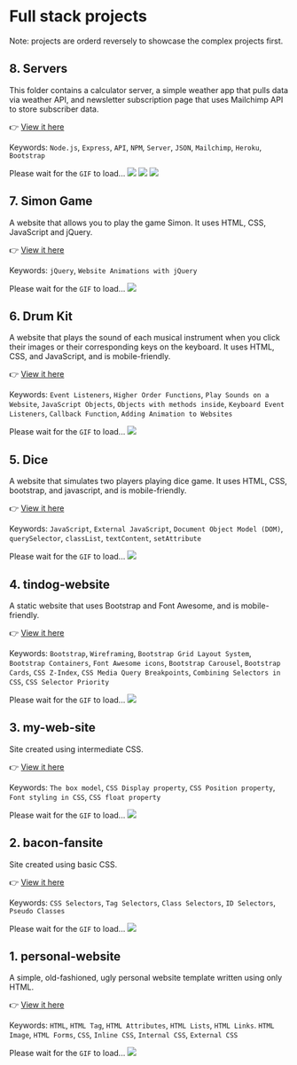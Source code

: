 # Full stack projects
Note: projects are orderd reversely to showcase the complex projects first. 

## 8. Servers
This folder contains a calculator server, a simple weather app that pulls data via weather API, and  newsletter subscription page that uses Mailchimp API to store subscriber data. 

👉 [View it here](https://evening-dawn-05331.herokuapp.com/)

Keywords: `Node.js`, `Express`, `API`, `NPM`, `Server`, `JSON`, `Mailchimp`, `Heroku`, `Bootstrap`

Please wait for the `GIF` to load...
<img src="08. servers/calculator/animation.gif">
<img src="08. servers/weather/animation.gif">
<img src="08. servers/newsletter/animation.gif">


## 7. Simon Game 
A website that allows you to play the game Simon. It uses HTML, CSS, JavaScript and jQuery. 

👉 [View it here](https://guileless-narwhal-6db72c.netlify.app)

Keywords: `jQuery`, `Website Animations with jQuery`

Please wait for the `GIF` to load...
<img src="07. simon/animation.gif">

## 6. Drum Kit
A website that plays the sound of each musical instrument when you click their images or their corresponding keys on the keyboard. It uses HTML, CSS, and JavaScript, and is mobile-friendly.

👉 [View it here](https://celebrated-frangipane-ff2595.netlify.app/)

Keywords: `Event Listeners`, `Higher Order Functions`, `Play Sounds on a Website`, `JavaScript Objects`, `Objects with methods inside`, `Keyboard Event Listeners`, `Callback Function`, `Adding Animation to Websites`

Please wait for the `GIF` to load...
<img src="06. drum-kit/animation.gif">

## 5. Dice 
A website that simulates two players playing dice game. It uses HTML, CSS, bootstrap, and javascript, and is mobile-friendly.

👉 [View it here](https://venerable-tanuki-094610.netlify.app/)

Keywords: `JavaScript`, `External JavaScript`, `Document Object Model (DOM)`, `querySelector`, `classList`, `textContent`, `setAttribute`

Please wait for the `GIF` to load...
<img src="05. dice/animation.gif">

## 4. tindog-website
A static website that uses Bootstrap and Font Awesome, and is mobile-friendly.

👉 [View it here](https://extraordinary-longma-fe90ac.netlify.app/)

Keywords: `Bootstrap`, `Wireframing`, `Bootstrap Grid Layout System`, `Bootstrap Containers`, `Font Awesome icons`, `Bootstrap Carousel`, `Bootstrap Cards`, `CSS Z-Index`, `CSS Media Query Breakpoints`, `Combining Selectors in CSS`, `CSS Selector Priority`

Please wait for the `GIF` to load...
<img src="04. tindog/animation.gif">

## 3. my-web-site
Site created using intermediate CSS.

👉 [View it here](https://fantastic-baklava-dfd31e.netlify.app/)

Keywords: `The box model`, `CSS Display property`, `CSS Position property`, `Font styling in CSS`, `CSS float property`

Please wait for the `GIF` to load...
<img src="03. my-web-site/animation.gif">

## 2. bacon-fansite
Site created using basic CSS.

👉 [View it here](https://resplendent-hummingbird-42b73b.netlify.app)

Keywords: `CSS Selectors`, `Tag Selectors`, `Class Selectors`, `ID Selectors`, `Pseudo Classes`

Please wait for the `GIF` to load...
<img src="02. bacon-fansite/animation.gif">

## 1. personal-website
A simple, old-fashioned, ugly personal website template written using only HTML.

👉 [View it here](https://lustrous-bubblegum-c80188.netlify.app)

Keywords: `HTML`, `HTML Tag`, `HTML Attributes`, `HTML Lists`, `HTML Links`. `HTML Image`, `HTML Forms`, `CSS`, `Inline CSS`, `Internal CSS`, `External CSS`

Please wait for the `GIF` to load...
<img src="01. personal-website/animation.gif">
